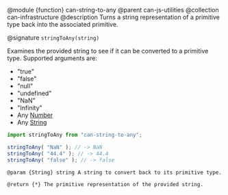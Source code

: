 @module {function} can-string-to-any
@parent can-js-utilities
@collection can-infrastructure
@description Turns a string representation of a primitive type back into the associated primitive.

@signature `stringToAny(string)`

Examines the provided string to see if it can be converted to a primitive type. Supported arguments are:

* "true"
* "false"
* "null"
* "undefined"
* "NaN"
* "Infinity"
* Any [Number](https://developer.mozilla.org/en-US/docs/Web/JavaScript/Reference/Global_Objects/Number)
* Any [String](https://developer.mozilla.org/en-US/docs/Web/JavaScript/Reference/Global_Objects/String)

```js
import stringToAny from "can-string-to-any";

stringToAny( "NaN" ); // -> NaN
stringToAny( "44.4" ); // -> 44.4
stringToAny( "false" ); // -> false
```

	@param {String} string A string to convert back to its primitive type.

	@return {*} The primitive representation of the provided string.
